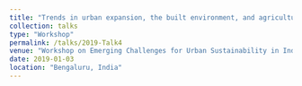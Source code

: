 ```yaml
---
title: "Trends in urban expansion, the built environment, and agricultural land loss in India."
collection: talks
type: "Workshop"
permalink: /talks/2019-Talk4
venue: "Workshop on Emerging Challenges for Urban Sustainability in India, Centre for Urban Ecological Sustainability, Azim Premji University"
date: 2019-01-03
location: "Bengaluru, India"
---
```

